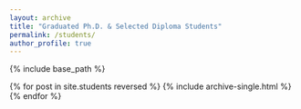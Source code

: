 ```yaml
---
layout: archive
title: "Graduated Ph.D. & Selected Diploma Students"
permalink: /students/
author_profile: true
---
```


{% include base_path %}


{% for post in site.students reversed %}
  {% include archive-single.html %}
{% endfor %}

